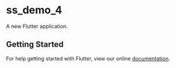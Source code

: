 # ss_demo_4

A new Flutter application.

## Getting Started

For help getting started with Flutter, view our online
[documentation](https://flutter.io/).

